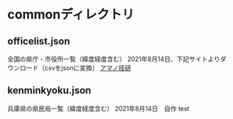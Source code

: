 # commonディレクトリ


## officelist.json

全国の県庁・市役所一覧（緯度経度含む）
2021年8月14日、下記サイトよりダウンロード（csvをjsonに変換）
[アマノ技研](https://amano-tec.com/data/localgovernments.html)

## kenminkyoku.json

兵庫県の県民局一覧（緯度経度含む）
2021年8月14日　自作
test